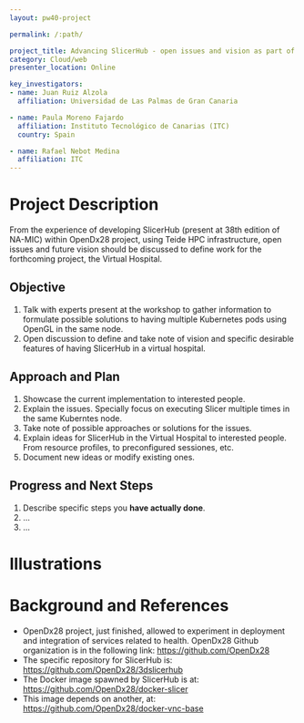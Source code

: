 ```yaml
---
layout: pw40-project

permalink: /:path/

project_title: Advancing SlicerHub - open issues and vision as part of a virtual hospital
category: Cloud/web
presenter_location: Online

key_investigators:
- name: Juan Ruiz Alzola
  affiliation: Universidad de Las Palmas de Gran Canaria

- name: Paula Moreno Fajardo
  affiliation: Instituto Tecnológico de Canarias (ITC)
  country: Spain

- name: Rafael Nebot Medina
  affiliation: ITC
---
```


# Project Description

From the experience of developing SlicerHub (present at 38th edition of NA-MIC) within OpenDx28 project, using Teide HPC infrastructure, open issues and future vision should be discussed to 
define work for the forthcoming project, the Virtual Hospital.

## Objective

<!-- Describe here WHAT you would like to achieve (what you will have as end result). -->

1. Talk with experts present at the workshop to gather information to formulate possible solutions to having multiple Kubernetes pods using OpenGL in the same node.
2. Open discussion to define and take note of vision and specific desirable features of having SlicerHub in a virtual hospital. 

## Approach and Plan

<!-- Describe here HOW you would like to achieve the objectives stated above. -->

1. Showcase the current implementation to interested people.
2. Explain the issues. Specially focus on executing Slicer multiple times in the same Kuberntes node.
3. Take note of possible approaches or solutions for the issues.
4. Explain ideas for SlicerHub in the Virtual Hospital to interested people. From resource profiles, to preconfigured sessiones, etc.
5. Document new ideas or modify existing ones.

## Progress and Next Steps

<!-- Update this section as you make progress, describing of what you have ACTUALLY DONE.
     If there are specific steps that you could not complete then you can describe them here, too. -->

1. Describe specific steps you **have actually done**.
1. ...
1. ...

# Illustrations

<!-- Add pictures and links to videos that demonstrate what has been accomplished.
![Description of picture](Example2.jpg)
![Some more images](Example2.jpg)
-->

# Background and References

- OpenDx28 project, just finished, allowed to experiment in deployment and integration of services related to health. OpenDx28 Github organization is in the following link:
https://github.com/OpenDx28
- The specific repository for SlicerHub is: https://github.com/OpenDx28/3dslicerhub
- The Docker image spawned by SlicerHub is at: https://github.com/OpenDx28/docker-slicer
- This image depends on another, at: https://github.com/OpenDx28/docker-vnc-base
